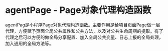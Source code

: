 # agentPage - Page对象代理构造函数

agentPag是小程序Page对象代理构造函数。主要作用是给项目页面Page做一层代理，方便赋予页面全局公共属性和公共方法，以及对公共生命周期的提取。有了代理之后可以方便的做全局分享配置、加入全局公共变量、日志上报的全局处理，加入通用的全局方法等。